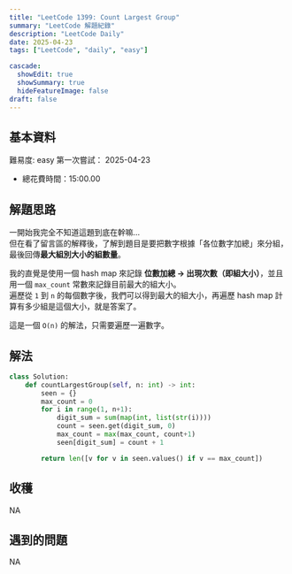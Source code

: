 ```yaml
---
title: "LeetCode 1399: Count Largest Group"
summary: "LeetCode 解題紀錄"
description: "LeetCode Daily"
date: 2025-04-23
tags: ["LeetCode", "daily", "easy"]

cascade:
  showEdit: true
  showSummary: true
  hideFeatureImage: false
draft: false
---
```


## 基本資料

難易度: easy
第一次嘗試： 2025-04-23
- 總花費時間：15:00.00

## 解題思路

一開始我完全不知道這題到底在幹嘛...  
但在看了留言區的解釋後，了解到題目是要把數字根據「各位數字加總」來分組，最後回傳**最大組別大小的組數量**。  

我的直覺是使用一個 hash map 來記錄 **位數加總 → 出現次數（即組大小）**，並且用一個 `max_count` 常數來記錄目前最大的組大小。  
遍歷從 `1` 到 `n` 的每個數字後，我們可以得到最大的組大小，再遍歷 hash map 計算有多少組是這個大小，就是答案了。

這是一個 `O(n)` 的解法，只需要遍歷一遍數字。

## 解法


```python
class Solution:
    def countLargestGroup(self, n: int) -> int:
        seen = {}
        max_count = 0
        for i in range(1, n+1):
            digit_sum = sum(map(int, list(str(i))))
            count = seen.get(digit_sum, 0)
            max_count = max(max_count, count+1)
            seen[digit_sum] = count + 1

        return len([v for v in seen.values() if v == max_count])
```

## 收穫

NA

## 遇到的問題

NA